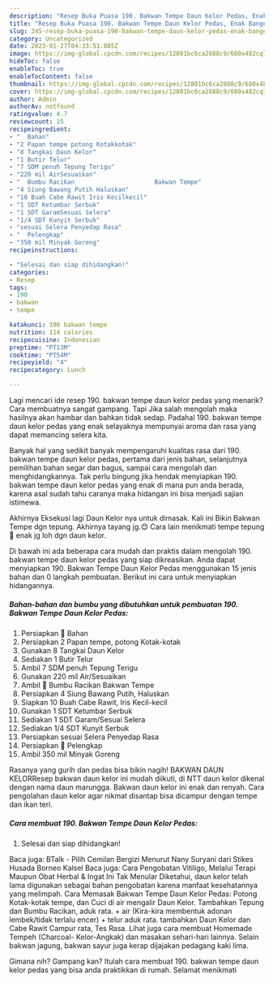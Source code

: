 ```yaml
---
description: "Resep Buka Puasa 190. Bakwan Tempe Daun Kelor Pedas, Enak Banget"
title: "Resep Buka Puasa 190. Bakwan Tempe Daun Kelor Pedas, Enak Banget"
slug: 345-resep-buka-puasa-190-bakwan-tempe-daun-kelor-pedas-enak-banget
category: Uncategorized
date: 2023-01-27T04:33:51.085Z
image: https://img-global.cpcdn.com/recipes/12801bc6ca2888c9/680x482cq70/190-bakwan-tempe-daun-kelor-pedas-foto-resep-utama.jpg
hideToc: false
enableToc: true
enableTocContent: false
thumbnail: https://img-global.cpcdn.com/recipes/12801bc6ca2888c9/680x482cq70/190-bakwan-tempe-daun-kelor-pedas-foto-resep-utama.jpg
cover: https://img-global.cpcdn.com/recipes/12801bc6ca2888c9/680x482cq70/190-bakwan-tempe-daun-kelor-pedas-foto-resep-utama.jpg
author: Admin
authorAv: notfound
ratingvalue: 4.7
reviewcount: 15
recipeingredient:
- "  Bahan"
- "2 Papan tempe potong Kotakkotak"
- "8 Tangkai Daun Kelor"
- "1 Butir Telur"
- "7 SDM penuh Tepung Terigu"
- "220 mil AirSesuaikan"
- "  Bumbu Racikan                      Bakwan Tempe"
- "4 Siung Bawang Putih Haluskan"
- "10 Buah Cabe Rawit Iris Kecilkecil"
- "1 SDT Ketumbar Serbuk"
- "1 SDT GaramSesuai Selera"
- "1/4 SDT Kunyit Serbuk"
- "sesuai Selera Penyedap Rasa"
- "  Pelengkap"
- "350 mil Minyak Goreng"
recipeinstructions:

- "Selesai dan siap dihidangkan!"
categories:
- Resep
tags:
- 190
- bakwan
- tempe

katakunci: 190 bakwan tempe 
nutrition: 114 calories
recipecuisine: Indonesian
preptime: "PT13M"
cooktime: "PT54M"
recipeyield: "4"
recipecategory: Lunch

---
```



Lagi mencari ide resep 190. bakwan tempe daun kelor pedas yang menarik? Cara membuatnya sangat gampang. Tapi Jika salah mengolah maka hasilnya akan hambar dan bahkan tidak sedap. Padahal 190. bakwan tempe daun kelor pedas yang enak selayaknya mempunyai aroma dan rasa yang dapat memancing selera kita.


Banyak hal yang sedikit banyak mempengaruhi kualitas rasa dari 190. bakwan tempe daun kelor pedas, pertama dari jenis bahan, selanjutnya pemilihan bahan segar dan bagus, sampai cara mengolah dan menghidangkannya. Tak perlu bingung jika hendak menyiapkan 190. bakwan tempe daun kelor pedas yang enak di mana pun anda berada, karena asal sudah tahu caranya maka hidangan ini bisa menjadi sajian istimewa.

Akhirnya Eksekusi lagi Daun Kelor nya untuk dimasak. Kali ini Bikin Bakwan Tempe dgn tepung. Akhirnya tayang jg.😊 Cara lain menikmati tempe tepung 🤭 enak jg loh dgn daun kelor.


Di bawah ini ada beberapa cara mudah dan praktis dalam mengolah 190. bakwan tempe daun kelor pedas yang siap dikreasikan. Anda dapat menyiapkan 190. Bakwan Tempe Daun Kelor Pedas menggunakan 15 jenis bahan dan 0 langkah pembuatan. Berikut ini cara untuk menyiapkan hidangannya.

<!--inarticleads1-->

##### Bahan-bahan dan bumbu yang dibutuhkan untuk pembuatan 190. Bakwan Tempe Daun Kelor Pedas:

1. Persiapkan  📝 Bahan
1. Persiapkan 2 Papan tempe, potong Kotak-kotak
1. Gunakan 8 Tangkai Daun Kelor
1. Sediakan 1 Butir Telur
1. Ambil 7 SDM penuh Tepung Terigu
1. Gunakan 220 mil Air/Sesuaikan
1. Ambil  📝 Bumbu Racikan                      Bakwan Tempe
1. Persiapkan 4 Siung Bawang Putih, Haluskan
1. Siapkan 10 Buah Cabe Rawit, Iris Kecil-kecil
1. Gunakan 1 SDT Ketumbar Serbuk
1. Sediakan 1 SDT Garam/Sesuai Selera
1. Sediakan 1/4 SDT Kunyit Serbuk
1. Persiapkan sesuai Selera Penyedap Rasa
1. Persiapkan  📝 Pelengkap
1. Ambil 350 mil Minyak Goreng


Rasanya yang gurih dan pedas bisa bikin nagih! BAKWAN DAUN KELORResep bakwan daun kelor ini mudah diikuti, di NTT daun kelor dikenal dengan nama daun marungga. Bakwan daun kelor ini enak dan renyah. Cara pengolahan daun kelor agar nikmat disantap bisa dicampur dengan tempe dan ikan teri. 

<!--inarticleads2-->

##### Cara membuat 190. Bakwan Tempe Daun Kelor Pedas:


1. Selesai dan siap dihidangkan!

Baca juga: BTalk - Pilih Cemilan Bergizi Menurut Nany Suryani dari Stikes Husada Borneo Kalsel Baca juga: Cara Pengobatan Vitiligo, Melalui Terapi Maupun Obat Herbal &amp; Ingat Ini Tak Menular Diketahui, daun kelor telah lama digunakan sebagai bahan pengobatan karena manfaat kesehatannya yang melimpah. Cara Memasak Bakwan Tempe Daun Kelor Pedas: Potong Kotak-kotak tempe, dan Cuci di air mengalir Daun Kelor. Tambahkan Tepung dan Bumbu Racikan, aduk rata. + air (Kira-kira membentuk adonan lembek/tidak terlalu encer) + telur aduk rata. tambahkan Daun Kelor dan Cabe Rawit Campur rata, Tes Rasa. Lihat juga cara membuat Homemade Tempeh (Charcoal- Kelor-Angkak) dan masakan sehari-hari lainnya. Selain bakwan jagung, bakwan sayur juga kerap dijajakan pedagang kaki lima. 

Gimana nih? Gampang kan? Itulah cara membuat 190. bakwan tempe daun kelor pedas yang bisa anda praktikkan di rumah. Selamat menikmati

